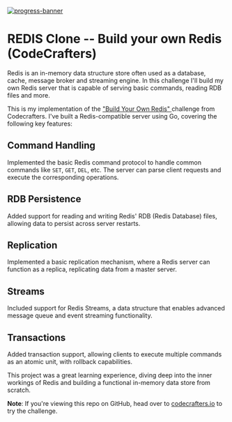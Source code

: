 [![progress-banner](https://backend.codecrafters.io/progress/redis/9e8e4753-aeaa-4619-9386-df276b5a61f1)](https://app.codecrafters.io/users/codecrafters-bot?r=2qF)
# REDIS Clone -- Build your own Redis (CodeCrafters)

Redis is an in-memory data structure store often used as a database, cache, message broker and streaming engine. In this challenge I'll build my own Redis server that is capable of serving basic commands, reading RDB files and more.

This is my implementation of the ["Build Your Own Redis" ](https://codecrafters.io/challenges/redis) challenge from Codecrafters. I've built a Redis-compatible server using Go, covering the following key features:

## Command Handling
Implemented the basic Redis command protocol to handle common commands like `SET`, `GET`, `DEL`, etc. The server can parse client requests and execute the corresponding operations.

## RDB Persistence
Added support for reading and writing Redis' RDB (Redis Database) files, allowing data to persist across server restarts.

## Replication
Implemented a basic replication mechanism, where a Redis server can function as a replica, replicating data from a master server.

## Streams
Included support for Redis Streams, a data structure that enables advanced message queue and event streaming functionality.

## Transactions
Added transaction support, allowing clients to execute multiple commands as an atomic unit, with rollback capabilities.

This project was a great learning experience, diving deep into the inner workings of Redis and building a functional in-memory data store from scratch.

**Note**: If you're viewing this repo on GitHub, head over to
[codecrafters.io](https://codecrafters.io) to try the challenge.